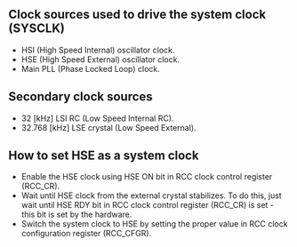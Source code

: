 ## Clock sources used to drive the system clock (SYSCLK)
* HSI (High Speed Internal) oscillator clock.
* HSE (High Speed External) oscillator clock.
* Main PLL (Phase Locked Loop) clock.

## Secondary clock sources
* 32 [kHz] LSI RC (Low Speed Internal RC).
* 32.768 [kHz] LSE crystal (Low Speed External).

## How to set HSE as a system clock
* Enable the HSE clock using HSE ON bit in RCC clock control register (RCC_CR).
* Wait until HSE clock from the external crystal stabilizes. To do this, just
  wait until HSE RDY bit in RCC clock control register (RCC_CR) is set - this
  bit is set by the hardware.
* Switch the system clock to HSE by setting the proper value in RCC clock
  configuration register (RCC_CFGR).

